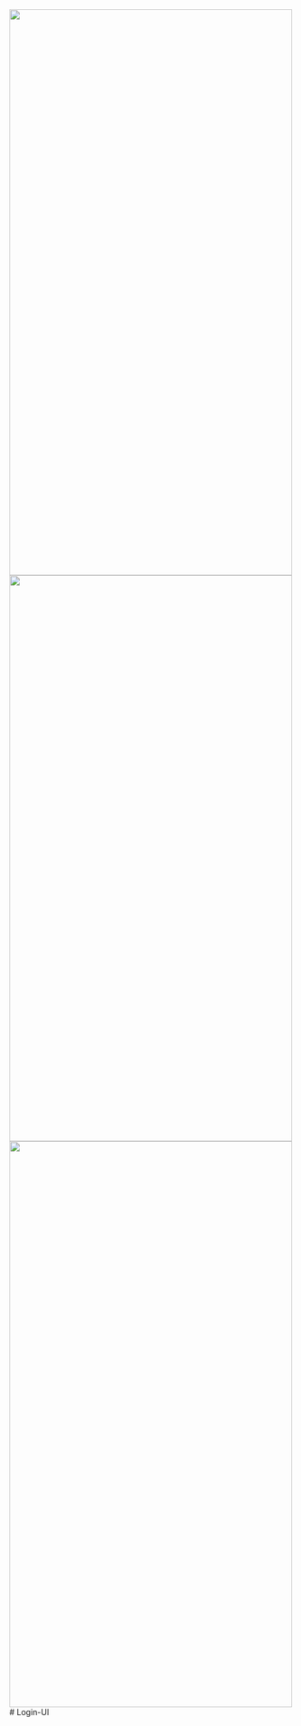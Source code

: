 <img src="https://user-images.githubusercontent.com/112514887/220448041-fa324f5b-f0ee-439b-b3f5-121301ed3750.png" width="500" height="1000">
<img src="https://user-images.githubusercontent.com/112514887/220448070-154375cb-410e-4331-9856-efa2499bb061.png" width="500" height="1000">
<img src="https://user-images.githubusercontent.com/112514887/220448087-35f9a90d-df66-4d5d-ad23-37ecbf22310d.png" width="500" height="1000">
# Login-UI
